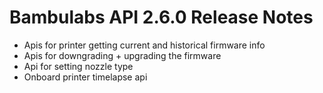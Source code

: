 Bambulabs API 2.6.0 Release Notes
=================================

* Apis for printer getting current and historical firmware info
* Apis for downgrading + upgrading the firmware
* Api for setting nozzle type
* Onboard printer timelapse api

